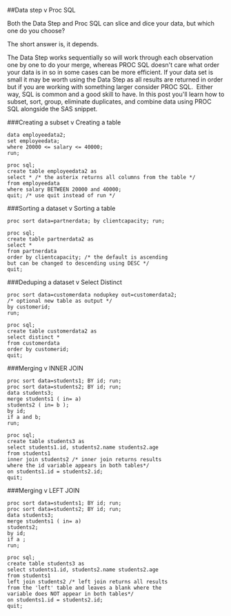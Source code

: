 ##Data step v Proc SQL

Both the Data Step and Proc SQL can slice and dice your data, but which one do you choose?

The short answer is, it depends.

The Data Step works sequentially so will work through each observation one by one to do your merge, whereas PROC SQL doesn't care what order your data is in so in some cases can be more efficient.
If your data set is small it may be worth using the Data Step as all results are returned in order but if you are working with something larger consider PROC SQL.  Either way, SQL is common and a good skill to have.
In this post you'll learn how to subset, sort, group, eliminate duplicates, and combine data using PROC SQL alongside the SAS snippet.

###Creating a subset v Creating a table

```
data employeedata2;
set employeedata;
where 20000 <= salary <= 40000;
run;
```

```
proc sql;
create table employeedata2 as
select * /* the asterix returns all columns from the table */
from employeedata
where salary BETWEEN 20000 and 40000;
quit; /* use quit instead of run */
```

###Sorting a dataset v Sorting a table

```
proc sort data=partnerdata; by clientcapacity; run;
```

```
proc sql;
create table partnerdata2 as
select *
from partnerdata
order by clientcapacity; /* the default is ascending
but can be changed to descending using DESC */
quit;
```

###Deduping a dataset v Select Distinct

```
proc sort data=customerdata nodupkey out=customerdata2; 
/* optional new table as output */
by customerid;
run;
```

```
proc sql;
create table customerdata2 as
select distinct *
from customerdata
order by customerid;
quit;
```

###Merging v INNER JOIN

```
proc sort data=students1; BY id; run;
proc sort data=students2; BY id; run;
data students3;
merge students1 ( in= a)
students2 ( in= b );
by id;
if a and b;
run;
```

```
proc sql;
create table students3 as
select students1.id, students2.name students2.age
from students1
inner join students2 /* inner join returns results
where the id variable appears in both tables*/
on students1.id = students2.id;
quit;
```

###Merging v LEFT JOIN

```
proc sort data=students1; BY id; run;
proc sort data=students2; BY id; run;
data students3;
merge students1 ( in= a)
students2;
by id;
if a ;
run;
```

```
proc sql;
create table students3 as
select students1.id, students2.name students2.age
from students1
left join students2 /* left join returns all results
from the 'left' table and leaves a blank where the
variable does NOT appear in both tables*/
on students1.id = students2.id;
quit;
```
